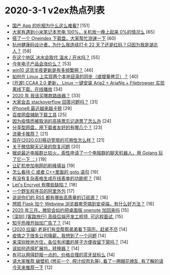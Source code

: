 # 2020-3-1 v2ex热点列表

+ [国产 App 的吃相为什么这么难看?](https://www.v2ex.com/t/648812#reply151) [151]
+ [大家有遇到小米笔记本充电 100%，关机放一晚上起来 0%的情况么](https://www.v2ex.com/t/648769#reply65) [65]
+ [搭了一个 Oneindex 下载盘，大家帮忙测速一下](https://www.v2ex.com/t/648790#reply60) [60]
+ [杭州健康码设计者，为什么我连续打卡 22 天了还是红码？只因为我是湖北人？](https://www.v2ex.com/t/648754#reply58) [58]
+ [在这个地区 冰水会取代 温水 / 开水吗？](https://www.v2ex.com/t/648861#reply55) [55]
+ [今年电子产品会涨价么？](https://www.v2ex.com/t/648764#reply53) [53]
+ [win10 这货半夜更新是有多频繁啊？](https://www.v2ex.com/t/648777#reply46) [46]
+ [如何在 Linux 上实现两个本地目录的同步（或增量拷贝）？](https://www.v2ex.com/t/648863#reply40) [40]
+ [[开源] CCAA 2.0 更新， Linux 一键安装 Aria2 + AriaNg + Filebrowser 实现离线下载、在线播放](https://www.v2ex.com/t/648760#reply34) [34]
+ [2020 年 我该买哪款路由器？](https://www.v2ex.com/t/648809#reply33) [33]
+ [大家会去 stackoverflow 回答问题吗？](https://www.v2ex.com/t/648847#reply31) [31]
+ [iPhone8 最近越来越卡顿](https://www.v2ex.com/t/648800#reply29) [29]
+ [百度网盘辅助下载工具](https://www.v2ex.com/t/648788#reply25) [25]
+ [因为疫情而被取消的高铁票忘记退票了怎么办](https://www.v2ex.com/t/648780#reply24) [24]
+ [分享型网盘，用下载者友好的有哪几个？](https://www.v2ex.com/t/648828#reply23) [23]
+ [流量卡推荐？](https://www.v2ex.com/t/648749#reply21) [21]
+ [现在(2020.03)移动宽带的可用性怎么样？](https://www.v2ex.com/t/648876#reply21) [21]
+ [关于微信聊天记录的恢复问题](https://www.v2ex.com/t/648752#reply20) [20]
+ [据说最近电报群比较火，索性申请了一个电报群的聊天机器人，用 Golang 玩了它一下 ：)](https://www.v2ex.com/t/648799#reply19) [19]
+ [让矿机参加电网的削峰填谷](https://www.v2ex.com/t/648813#reply19) [19]
+ [怎么看待 C 或者 C++里面的 goto 语句](https://www.v2ex.com/t/648820#reply19) [19]
+ [有没有复杂表格生成在线表单的功能呢？](https://www.v2ex.com/t/648803#reply18) [18]
+ [Let's Encrypt 有哪些缺陷？](https://www.v2ex.com/t/648881#reply18) [18]
+ [一个野生程序员的阿里外包](https://www.v2ex.com/t/648844#reply17) [17]
+ [说说你们的 RSS 都有哪些高质量的订阅源？](https://www.v2ex.com/t/648834#reply16) [16]
+ [想把 Flask 加个 Webview 浏览器套壳搞到安卓端，有什么好方法？](https://www.v2ex.com/t/648866#reply16) [16]
+ [2020 年三月，微软会如约把桌面版 onenote 加回来吗](https://www.v2ex.com/t/648768#reply15) [15]
+ [[深圳] [客路旅行] 高级后端开发工程师, 可远程面试.](https://www.v2ex.com/t/648885#reply15) [15]
+ [知乎热搜开始加广告了？](https://www.v2ex.com/t/648746#reply14) [14]
+ [[2020 应届] 老哥们有空帮帮弟弟看下简历，赶紧不尽](https://www.v2ex.com/t/648774#reply14) [14]
+ [疫情之下很多公司降薪，我想到了一个问题](https://www.v2ex.com/t/648826#reply14) [14]
+ [来深圳枚地方住，各位有闲置的屋子方便收留下窝吗？](https://www.v2ex.com/t/648830#reply14) [14]
+ [该如何选择扩展坞，转换器？](https://www.v2ex.com/t/648905#reply14) [14]
+ [有可以用得舒服一点的、价格合理的蓝牙鼠标么](https://www.v2ex.com/t/648929#reply14) [14]
+ [请大家推荐 破壁机 (想买一个, 榨汁绞肉丸等), 看了一圈眼花缭乱, 有了解的请今天来推荐一下](https://www.v2ex.com/t/648786#reply12) [12]

